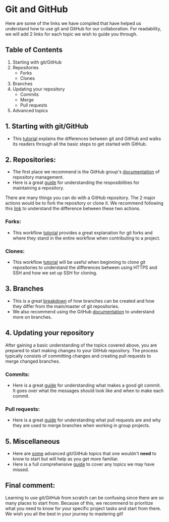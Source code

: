 # Git and GitHub

Here are some of the links we have compiled that have helped us understand how to use git and GitHub for our collaboration.
For readability, we will add 2 links for each topic we wish to guide you through.

## Table of Contents
1. Starting with git/GitHub
2. Repositories
    - Forks
    - Clones
3. Branches
4. Updating your repository
    - Commits
    - Merge
    - Pull requests
5. Advanced topics

## 1. Starting with git/GitHub
* This [tutorial](https://product.hubspot.com/blog/git-and-github-tutorial-for-beginners) explains the differences between git and GitHub and walks its readers through all the basic steps to get started with GitHub.

## 2. Repositories:
* The first place we recommend is the GitHub group's [documentation](https://docs.github.com/en/repositories/creating-and-managing-repositories) of repository management.
* Here is a great [guide](https://github.blog/2023-08-04-a-checklist-and-guide-to-get-your-repository-collaboration-ready/#get-started) for understanding the resposibilities for maintaining a repository.

There are many things you can do with a GitHub repository. The 2 major actions would be to fork the repository or clone it.
We recommend following this [link](https://www.theserverside.com/answer/Git-fork-vs-clone-Whats-the-difference) to understand the difference between these two actions.
### Forks:
* This workflow [tutorial](https://www.atlassian.com/git/tutorials/comparing-workflows/forking-workflow#:~:text=The%20main%20advantage%20of%20the,push%20to%20the%20official%20repository.) provides a great explanation for git forks and where they stand in the entire workflow when contributing to a project.

### Clones:
* This workflow [tutorial](https://www.warp.dev/terminus/git-clone-ssh) will be useful when beginning to clone git repositories to understand the differences between using HTTPS and SSH and how we set up SSH for cloning.

## 3. Branches
* This is a great [breakdown](https://git-scm.com/book/en/v2/Git-Branching-Branches-in-a-Nutshell) of how branches can be created and how they differ from the main/master of git repositories.
* We also recommend using the GitHub [documentation](https://docs.github.com/en/pull-requests/collaborating-with-pull-requests/proposing-changes-to-your-work-with-pull-requests/about-branches#) to understand more on branches.

## 4. Updating your repository
After gaining a basic understanding of the topics covered above, you are prepared to start making changes to your GitHub repository.
The process typically consists of committing changes and creating pull requests to merge changed branches.

### Commits:
* Here is a great [guide](https://github.blog/2022-06-30-write-better-commits-build-better-projects/) for understanding what makes a good git commit. It goes over what the messages should look like and when to make each commit.

### Pull requests:
* Here is a great [guide](https://nira.com/github-pull-request/) for understanding what pull requests are and why they are used to merge branches when working in group projects. 

## 5. Miscellaneous
* Here are [some](https://dev.to/ruppysuppy/advanced-git-concepts-you-should-know-nle) advanced git/GitHub topics that one wouldn't **need** to know to start but will help as you get more familiar.
* Here is a full comprehensive [guide](https://zerotomastery.io/blog/the-ultimate-guide-to-git-and-github/) to cover any topics we may have missed.

## Final comment:
Learning to use git/GitHub from scratch can be confusing since there are so many places to start from. Because of this, we recommend to prioritize what you need to know for your specific project tasks and start from there. We wish you all the best in your journey to mastering git!
